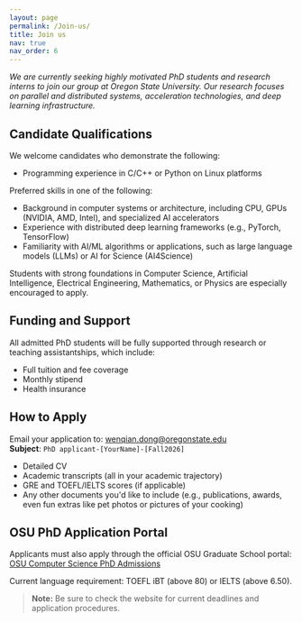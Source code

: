 ```yaml
---
layout: page
permalink: /Join-us/
title: Join us
nav: true
nav_order: 6
---
```


*We are currently seeking highly motivated PhD students and research interns to join our group at Oregon State University. Our research focuses on parallel and distributed systems, acceleration technologies, and deep learning infrastructure.*

## Candidate Qualifications

We welcome candidates who demonstrate the following:

<ul>
  <li>Programming experience in C/C++ or Python on Linux platforms</li>
</ul>

Preferred skills in one of the following:

<ul>
  <li>Background in computer systems or architecture, including CPU, GPUs (NVIDIA, AMD, Intel), and specialized AI accelerators</li>
  <li>Experience with distributed deep learning frameworks (e.g., PyTorch, TensorFlow)</li>
  <li>Familiarity with AI/ML algorithms or applications, such as large language models (LLMs) or AI for Science (AI4Science)</li>
</ul>

Students with strong foundations in Computer Science, Artificial Intelligence, Electrical Engineering, Mathematics, or Physics are especially encouraged to apply.

## Funding and Support

All admitted PhD students will be fully supported through research or teaching assistantships, which include:

<ul>
  <li>Full tuition and fee coverage</li>
  <li>Monthly stipend</li>
  <li>Health insurance</li>
</ul>

## How to Apply

Email your application to: [wenqian.dong@oregonstate.edu](mailto:wenqian.dong@oregonstate.edu)  
**Subject**: `PhD applicant-[YourName]-[Fall2026]`

<ul>
  <li>Detailed CV</li>
  <li>Academic transcripts (all in your academic trajectory)</li>
  <li>GRE and TOEFL/IELTS scores (if applicable)</li>
  <li>Any other documents you'd like to include (e.g., publications, awards, even fun extras like pet photos or pictures of your cooking)</li>
</ul>

## OSU PhD Application Portal

Applicants must also apply through the official OSU Graduate School portal:  
[OSU Computer Science PhD Admissions](https://graduate.oregonstate.edu/programs/3070/computer-science-phd-meng-ms-minor#process)

Current language requirement: TOEFL iBT (above 80) or IELTS (above 6.50).

> **Note:** Be sure to check the website for current deadlines and application procedures.
